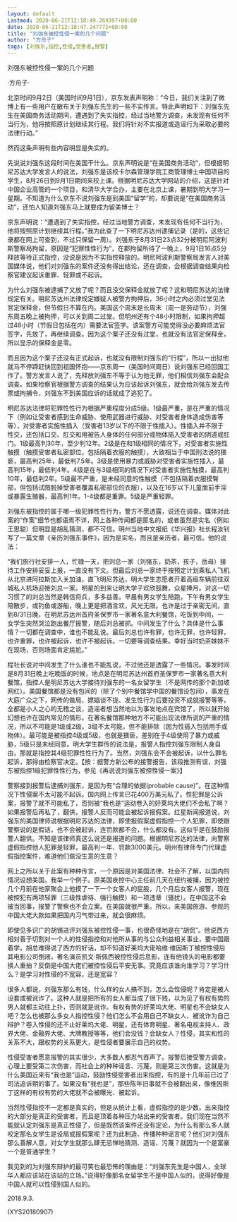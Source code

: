 ```yaml
---
layout: default
Lastmod: 2020-06-21T12:18:49.269397+00:00
date: 2020-06-21T12:18:47.247772+00:00
title: "刘强东被控性侵一案的几个问题"
author: "方舟子"
tags: [刘强东,指控,性侵,受害者,报警]
---
```


刘强东被控性侵一案的几个问题

·方舟子·

北京时间9月2日（美国时间9月1日），京东发表声明称：“今日，我们关注到了微博上有一些用户在散布关于刘强东先生的一些不实传言。特此声明如下：刘强东先生在美国商务活动期间，遭遇到了失实指控，经过当地警方调查，未发现有任何不当行为，他将按照原计划继续其行程。我们将针对不实报道或造谣行为采取必要的法律行动。”

然而这条声明有些内容明显是失实的。

先说说刘强东这段时间在美国干什么。京东声明说是“在美国商务活动”，但根据明尼苏达大学发言人的说法，刘强东是该校卡尔森管理学院工商管理博士中国项目的学生，8月26日到9月1日期间来校上课。根据明尼苏达大学网站的介绍，这是针对中国企业高管的一个项目，和清华大学合办，主要在北京上课，暑期到明大学习一星期。不知道为什么京东不说刘强东是到美国“留学”的，却要说是“在美国商务活动”，还怕人知道刘强东马上就要成为留美博士？

京东声明说：“遭遇到了失实指控，经过当地警方调查，未发现有任何不当行为，他将按照原计划继续其行程。”我为此查了一下明尼苏达州逮捕记录（是的，这些记录都在网上可查到，不过只保留一周）。刘强东于8月31日23点32分被明尼阿波利斯警察局拘留，原因是“犯罪性性行为”，在郡拘留所待了一晚上，9月1日16点5分释放等待正式指控，没说是因为不实指控释放的。明尼阿波利斯警察局发言人对美国媒体说，他们对刘强东的案件还没有得出结论，还在调查，会根据调查结果向检察官建议起诉重罪、轻罪或不起诉。

为什么刘强东被逮捕了又放了呢？而且没交保释金就放了呢？这和明尼苏达的法律规定有关。明尼苏达州法律规定嫌疑人被警方拘押后，36小时之内必须过堂见法官定保释金，但节假日不算在内。美国这个周末是长周末（周一是劳动节），刘强东周五晚上被拘押，可以关到周二过堂。但明州还有个48小时限制，如果拘押超过48小时（节假日包括在内）需要法官签字。该案警方可能觉得没必要麻烦法官签字，先放了，再继续调查。因为这个案子还没有过堂，也就没有法官定保释金，所以显示的保释金是零。

而且因为这个案子还没有正式起诉，也就没有限制刘强东的“行程”，所以一出狱他就马不停蹄赶快回到祖国怀抱——京东周一（美国时间周日）说刘强东已经回国工作了。警方发言人说了，先释放刘强东不等于认为他无罪，他们相信刘强东会配合调查。如果检察官根据警方调查的结果认为应该起诉刘强东，就会给刘强东发去传票或拘捕令，刘强东不到美国应诉的话就成了逃犯了。

明尼苏达法律将犯罪性性行为根据严重程度分成5级。1级最严重，是在严重的情况下（例如让受害者感到生命威胁、使用武器进行威胁、对受害者身体造成伤害等等），对受害者实施性插入（受害者13岁以下的不限于性插入）。性插入并不限于性交，还包括口交、肛交和用被告人身体的任何部分或物体插入受害者的阴道或肛门。1级最高判30年，至少判12年。2级是在和1级相同的情况下，对受害者实施性触摸（触摸受害者私密部位，包括隔着衣服的触摸），大致相当于中国刑法说的猥亵，最高判25年，最低判7.5年。3级是使用暴力或威胁对受害者实施性插入，最高判15年，最低判4年。4级是在与3级相同的情况下对受害者实施性触摸，最高判10年，最低判2年。5级最不严重，是未经同意的性触摸（不包括隔着衣服摸臀部，但包括试图脱掉受害者覆盖私密部位的衣服），以及在16岁以下儿童面前手淫或暴露生殖器，最高判1年。1-4级都是重罪。5级是严重轻罪。

刘强东被指控的属于哪一级犯罪性性行为，警方不愿透露，说还在调查。媒体对此案的“作案”细节也都语焉不详，网上各种传闻都是匿名的，或者虽然是实名（例如王思聪）但明显是胡乱猜测，都不可信。明州当地中文报纸《华兴报》社长程汝钊写了一篇文章《亲历刘强东事件》，因为是实名，而且是亲历者，最可信。他的说法：

“我们旅行社安排一人，忙碌一天，把刘总一家（刘强东，奶茶，孩子，岳母）接待工作安排妥妥上报，一直没有下文。但最后刘总一家终于按预定计划乘私人飞机从北京进阿拉斯加入关加油，直飞明尼苏达，明大学生志愿者开着高级车辆前往双城私人机场迎接刘总一家。明星的到来让明大学子欢欣鼓舞，众星捧月。对这一切习惯了的刘总当然是韩信将兵，多多益善。早晨有男女学生陪跑，下午有男女学生陪散步，或钓鱼或游船，晚上更是把酒言欢，风光无限。也许是过于亲密无间，直到8/31日晚，在明尼苏达州首府圣保罗市一家著名意大利餐馆，吃饭到中间，一女学生突然哭泣跑出餐厅报警，随后刘总被抓。中间发生了什么？具体是什么事情？一切都在调查中，谁也不能乱说。最后刘总也许有罪，也许无罪，也许轻罪，也许重罪，也许被起诉，也许不被起诉。一切要等调查结果。幸好当时奶茶妹妹不在现场，否则场面肯定尴尬。”

程社长说对中间发生了什么谁也不能乱说，不过他还是透露了一些情况。事发时间是8月31日晚上吃晚饭的时候，地点是在明尼苏达州首府圣保罗市一家著名意大利餐馆，指控人是明尼苏达大学接待刘强东的一名女留学生（不是网传的那个新加坡网红）。美国餐馆都是没有包间的（除了个别中餐馆学中国的餐馆设包间），事发在大庭广众之下，网传的做局、嫖娼谈不拢、发生性行为后要投资不成就报警等等，全都是小人之心的无稽之谈，造谣者想当然地以为事发地点在宾馆了，所以就开始幻想也许在国内常见的情形。在著名餐馆那种地方不可能出现法律所说的严重的情况，所以不可能是1级或2级。3级不太可能，但不能排除（因为性插入包括用手或物体）。最可能是被指控4级或5级，也就是猥亵，差别在于4级使用了暴力或威胁，5级只是未经同意。明大学生群传的说法是，报警人指控刘强东限制人身自由，那就是指控其4级犯罪性性行为了。当然，刘强东会不会被起诉，以什么罪名起诉，那得由检察官决定。【按：据警方新公布的接警报告，该段推测有误，刘强东被指控1级犯罪性性行为，参见《再说说刘强东被控性侵一案》】

警察接到报警后逮捕刘强东，是因为有“合理的依据(probable cause)”。在这种情况下性侵案不太可能不起诉。国内网上传言已花400万美元私了。性犯罪是公诉案，报警了就不可能私了，否则被“我也是”运动卷入的好莱坞大佬们不会私了啊？如果报警后再私了，翻供，报警人反而可能会被起诉报假案。红星新闻报道说，刘强东的美国律师说根据明尼苏达的法律，即使报假案虚假指控一个人犯罪，即使跟警察说的是假话，也不会被起诉，连罚款都不会，什么都没有。这似乎是在鼓励报警人翻供。不知是该律师真这么说还是报道的问题。根据明尼苏达的法律，向警察虚假指控他人犯罪是轻罪，最高判一年、罚款3000美元。明州有律师专门代理虚假指控案件，难道他们做没生意的生意？

网上之所以关于此案有种种传言，一个原因是对美国法律、社会不了解，以国内的情况设想美国。我举一个例子。原美国疾控中心主任前几天在纽约被捕，因为被控几个月前在他家聚会上他摸了一下一个女客人的屁股，几个月后女客人报警，现在被控犯有两项轻罪（三级性虐待、强行触摸）和一项违章（骚扰）。在中国这不会被当回事，报警了警察也不会立案。在美国就很严重。所以，来美国旅游、参观的中国大佬大款如果把国内习气带过来，就会很麻烦。

即使见多识广的胡锡进评刘强东被控性侵一事，也很奇怪地是在“胡侃”。他说西方相对善于切割对一个人的性侵指控和对他所从事的与公众利益相关事业，要中国跟着学。胡总难得说了西方的好话，却不知道好莱坞大佬哈维·维因斯丁被控性侵后其电影公司倒闭，著名演员凯文·斯佩西被控性侵后息影，连有他镜头的电影都要换人重拍？反倒是中国大佬们被控性侵后平安无事。究竟应该谁向谁学习？学习什么？是学习对性侵的不宽容，还是宽容？

很多人都说，刘强东那么有钱，什么样的女人搞不到，怎么会性侵呢？肯定是被人设套或被讹诈了。这种人就是把所有的女人都当成了很下贱，以为见了有权有势的男人就都主动往上扑，否则就是讹诈。有权有势的好莱坞大佬、明星也不会缺女人吧？怎么也被那么多女人指控性侵？他们怎么不会用自己不缺女人、被讹诈为自己辩护？卷入性侵的还不止好莱坞大佬、明星，还有体育明星、著名电视主持人、政界大佬、金融界大佬、大牌教授等等，他们会没钱？会缺女人？性侵，其实和性的关系不大，跟权势的关系更大，是性侵者要展示自己的权势。

性侵受害者愿意报警的其实很少，大多数人都忍气吞声了。报警后接受警方调查，心理上要受第二次伤害，而社会上的种种谣言、污蔑，则是第三次伤害。这就是为什么美国近来有“我也是”运动，鼓励性侵受害者出来指控，有的是十几年前已过了司法追诉期的事了。如果没有“我也是”，那些陈年旧事就不会被翻出来，像维因斯丁这样的有权有势的大佬就不会被曝光、被起诉。

当然性侵指控不一定都是真实的，但是从统计上看，虚假指控的是少数。出来指控的大部分是真正的受害者，而且是顶着各种压力站出来的受害者。我们现在当然不能就认定刘强东是真正性侵了，但是既然该案件还没有定论，为什么有那么多人就咬定那名女学生是设局或报假案呢？还为此制造、传播种种谣言呢？他们对刘强东那么善解人意，对女学生就那么肆无忌惮地猜测、造谣、污蔑？就因为一个是富豪一个是普通学生？

我见到的为刘强东辩护的最可笑也最恐怖的理由是：“刘强东先生是中国人，全球华人都应该站在该站的立场。”说得好像那名女留学生不是中国人似的，说得好像是中国人就可以性侵别国人似的。

2018.9.3.

(XYS20180907)

